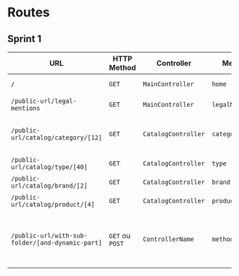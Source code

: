 # Routes

## Sprint 1

| URL | HTTP Method | Controller | Method | Title | Content | Comment |
|--|--|--|--|--|--|--|
| `/` | `GET` | `MainController` | `home` | Dans les shoe | 5 categories | - |
| `/public-url/legal-mentions` | `GET`| `MainController` | `legalMentions` | mentions légales  | legal mentions | no dynamic |
| `/public-url/catalog/category/[12]` | `GET`  | `CatalogController` | `category` | catégorie #12 | display of the category #12 | `[12]` |
| `/public-url/catalog/type/[40]` | `GET` | `CatalogController` | `type` | Type | type of article | `[40]` |
| `/public-url/catalog/brand/[2]` | `GET` | `CatalogController` | `brand` | Marque | Marque  | `[2]` |
| `/public-url/catalog/product/[4]` | `GET` | `CatalogController` | `product` | Article | The product | `[4]` |
| `/public-url/with-sub-folder/[and-dynamic-part]` | `GET` ou `POST` | `ControllerName` | `methodName` | Titre de la page | Description of page's content | Explain here the dynamics parts of your URL (`[]`) |
